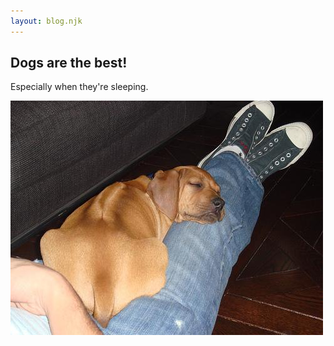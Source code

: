 ```yaml
---
layout: blog.njk
---
```


## Dogs are the best!

Especially when they're sleeping.

![sleepy doggo](/images/dog-4.jpg)
